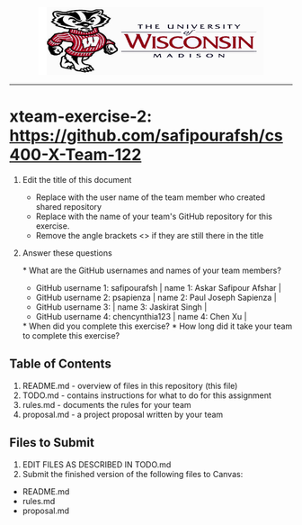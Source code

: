 <!-- Embeded image and aligned it to the center-->
<p align="center"><img src="Images/UW-Madison-Logo.jpg" height="120" width="400"></p>

<!--line--><hr>

# xteam-exercise-2: https://github.com/safipourafsh/cs400-X-Team-122

1. Edit the title of this document
   * Replace <UserName> with the user name of the team member who created shared repository
   * Replace <GitHubRepositoryName> with the name of your team's GitHub repository for this exercise.
   * Remove the angle brackets <> if they are still there in the title

2. Answer these questions
   <p> * What are the GitHub usernames and names of your team members?</p>
    
    <ul>
       <li> GitHub username 1: safipourafsh    |  name 1: Askar Safipour Afshar |</li>
       <li> GitHub username 2: psapienza       |  name 2: Paul Joseph Sapienza  |</li>
       <li> GitHub username 3:                 |  name 3: Jaskirat Singh        |</li>
       <li> GitHub username 4: chencynthia123  |  name 4: Chen Xu               |</li>
     </ul> 
   * When did you complete this exercise? 
   * How long did it take your team to complete this exercise? 

## Table of Contents

1. README.md - overview of files in this repository (this file)
2. TODO.md - contains instructions for what to do for this assignment
3. rules.md - documents the rules for your team
4. proposal.md - a project proposal written by your team

## Files to Submit

1. EDIT FILES AS DESCRIBED IN TODO.md
2. Submit the finished version of the following files to Canvas:

* README.md
* rules.md
* proposal.md
